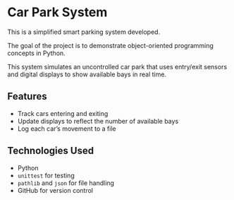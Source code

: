 # Car Park System

This is a simplified smart parking system developed.

The goal of the project is to demonstrate object-oriented programming concepts in Python.

This system simulates an uncontrolled car park that uses entry/exit sensors and digital displays to show available bays in real time.

## Features

- Track cars entering and exiting
- Update displays to reflect the number of available bays
- Log each car’s movement to a file

## Technologies Used

- Python
- `unittest` for testing
- `pathlib` and `json` for file handling
- GitHub for version control